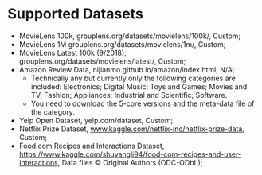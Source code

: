 # Supported Datasets

* MovieLens 100k, grouplens.org/datasets/movielens/100k/, Custom;
* MovieLens 1M grouplens.org/datasets/movielens/1m/, Custom;
* MovieLens Latest 100k (9/2018), grouplens.org/datasets/movielens/latest/, Custom;
* Amazon Review Data, nijianmo.github.io/amazon/index.html, N/A;
    * Technically any but currently only the following categories are included: Electronics; Digital Music; Toys and
      Games; Movies and TV; Fashion; Appliances; Industrial and Scientific; Software.
    * You need to download the 5-core versions and the meta-data file of the category.
* Yelp Open Dataset, yelp.com/dataset, Custom;
* Netflix Prize Dataset, www.kaggle.com/netflix-inc/netflix-prize-data, Custom;
* Food.com Recipes and Interactions Dataset, https://www.kaggle.com/shuyangli94/food-com-recipes-and-user-interactions,
  Data files © Original Authors (ODC-ODbL);
